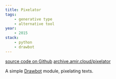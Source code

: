 ```yaml
---
title: Pixelator
tags:
    - generative type
    - alternative tool
year:
    - 2015
stack:
    - python
    - drawbot
---
```

[source code on Github](https://github.com/amirhouieh/type-pixelator)
[archive.amir.cloud/pixelator](https://archive.amir.cloud/pixelator/)

A simple [Drawbot](http://www.drawbot.com) module, pixelating texts.
